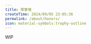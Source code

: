 ```yaml
---
title: 荣誉墙
createTime: 2024/09/05 23:05:36
permalink: /about/honors/
icon: material-symbols:trophy-outline
---
```

WIP